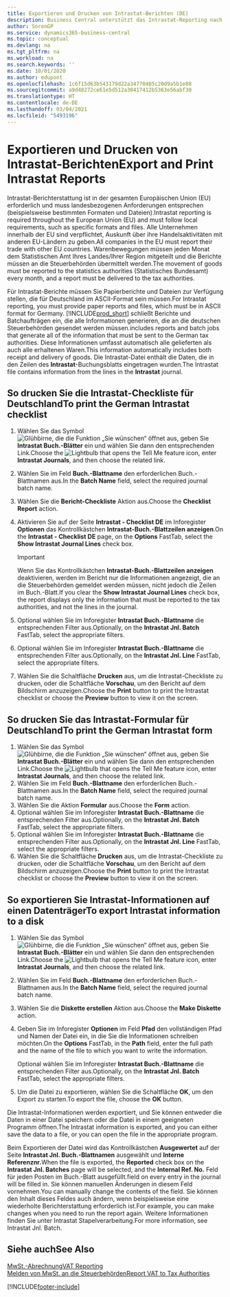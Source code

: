 ```yaml
---
title: Exportieren und Drucken von Intrastat-Berichten (DE)
description: Business Central unterstützt das Intrastat-Reporting nach deutschen Anforderungen. Sie können die Anforderung erfüllen, Ihren Handel mit anderen EU-Ländern zu melden.
author: SorenGP
ms.service: dynamics365-business-central
ms.topic: conceptual
ms.devlang: na
ms.tgt_pltfrm: na
ms.workload: na
ms.search.keywords: ''
ms.date: 10/01/2020
ms.author: edupont
ms.openlocfilehash: 1c6f15d63b543179d22a34770485c20d9a5b1e08
ms.sourcegitcommit: a9d48272ce61e5d512a30417412b5363e56abf30
ms.translationtype: HT
ms.contentlocale: de-DE
ms.lasthandoff: 03/04/2021
ms.locfileid: "5493196"
---
```

# <a name="export-and-print-intrastat-reports"></a><span data-ttu-id="95dce-104">Exportieren und Drucken von Intrastat-Berichten</span><span class="sxs-lookup"><span data-stu-id="95dce-104">Export and Print Intrastat Reports</span></span>
<span data-ttu-id="95dce-105">Intrastat-Berichterstattung ist in der gesamten Europäischen Union (EU) erforderlich und muss landesbezogenen Anforderungen entsprechen (beispielsweise bestimmten Formaten und Dateien).</span><span class="sxs-lookup"><span data-stu-id="95dce-105">Intrastat reporting is required throughout the European Union (EU) and must follow local requirements, such as specific formats and files.</span></span> <span data-ttu-id="95dce-106">Alle Unternehmen innerhalb der EU sind verpflichtet, Auskunft über ihre Handelsaktivitäten mit anderen EU-Ländern zu geben.</span><span class="sxs-lookup"><span data-stu-id="95dce-106">All companies in the EU must report their trade with other EU countries.</span></span> <span data-ttu-id="95dce-107">Warenbewegungen müssen jeden Monat dem Statistischen Amt Ihres Landes/Ihrer Region mitgeteilt und die Berichte müssen an die Steuerbehörden übermittelt werden.</span><span class="sxs-lookup"><span data-stu-id="95dce-107">The movement of goods must be reported to the statistics authorities (Statistisches Bundesamt) every month, and a report must be delivered to the tax authorities.</span></span>  

 <span data-ttu-id="95dce-108">Für Intrastat-Berichte müssen Sie Papierberichte und Dateien zur Verfügung stellen, die für Deutschland im ASCII-Format sein müssen.</span><span class="sxs-lookup"><span data-stu-id="95dce-108">For Intrastat reporting, you must provide paper reports and files, which must be in ASCII format for Germany.</span></span> [!INCLUDE[prod_short](../../includes/prod_short.md)] <span data-ttu-id="95dce-109">schließt Berichte und Batchaufträgen ein, die alle Informationen generieren, die an die deutschen Steuerbehörden gesendet werden müssen.</span><span class="sxs-lookup"><span data-stu-id="95dce-109">includes reports and batch jobs that generate all of the information that must be sent to the German tax authorities.</span></span> <span data-ttu-id="95dce-110">Diese Informationen umfasst automatisch alle gelieferten als auch alle erhaltenen Waren.</span><span class="sxs-lookup"><span data-stu-id="95dce-110">This information automatically includes both receipt and delivery of goods.</span></span> <span data-ttu-id="95dce-111">Die Intrastat-Datei enthält die Daten, die in den Zeilen des **Intrastat**-Buchungsblatts eingetragen wurden.</span><span class="sxs-lookup"><span data-stu-id="95dce-111">The Intrastat file contains information from the lines in the **Intrastat** journal.</span></span>  

## <a name="to-print-the-german-intrastat-checklist"></a><span data-ttu-id="95dce-112">So drucken Sie die Intrastat-Checkliste für Deutschland</span><span class="sxs-lookup"><span data-stu-id="95dce-112">To print the German Intrastat checklist</span></span>  

1.  <span data-ttu-id="95dce-113">Wählen Sie das Symbol ![Glühbirne, die die Funktion „Sie wünschen“ öffnet](../../media/ui-search/search_small.png "Sagen Sie mir, was Sie tun wollen") aus, geben Sie **Intrastat Buch.-Blätter** ein und wählen Sie dann den entsprechenden Link.</span><span class="sxs-lookup"><span data-stu-id="95dce-113">Choose the ![Lightbulb that opens the Tell Me feature](../../media/ui-search/search_small.png "Tell me what you want to do") icon, enter **Intrastat Journals**, and then choose the related link.</span></span>  
2.  <span data-ttu-id="95dce-114">Wählen Sie im Feld **Buch.-Blattname** den erforderlichen Buch.-Blattnamen aus.</span><span class="sxs-lookup"><span data-stu-id="95dce-114">In the **Batch Name** field, select the required journal batch name.</span></span>
3.  <span data-ttu-id="95dce-115">Wählen Sie die **Bericht-Checkliste** Aktion aus.</span><span class="sxs-lookup"><span data-stu-id="95dce-115">Choose the **Checklist Report** action.</span></span>  
4.  <span data-ttu-id="95dce-116">Aktivieren Sie auf der Seite **Intrastat - Checklist DE** im Inforegister **Optionen** das Kontrollkästchen **Intrastat-Buch.-Blattzeilen anzeigen**.</span><span class="sxs-lookup"><span data-stu-id="95dce-116">On the **Intrastat - Checklist DE** page, on the **Options** FastTab, select the **Show Intrastat Journal Lines** check box.</span></span>  

    > [!IMPORTANT]  
    >  <span data-ttu-id="95dce-117">Wenn Sie das Kontrollkästchen **Intrastat-Buch.-Blattzeilen anzeigen** deaktivieren, werden im Bericht nur die Informationen angezeigt, die an die Steuerbehörden gemeldet werden müssen, nicht jedoch die Zeilen im Buch.-Blatt.</span><span class="sxs-lookup"><span data-stu-id="95dce-117">If you clear the **Show Intrastat Journal Lines** check box, the report displays only the information that must be reported to the tax authorities, and not the lines in the journal.</span></span>  

5.  <span data-ttu-id="95dce-118">Optional wählen Sie im Inforegister **Intrastat Buch.-Blattname** die entsprechenden Filter aus.</span><span class="sxs-lookup"><span data-stu-id="95dce-118">Optionally, on the **Intrastat Jnl. Batch** FastTab, select the appropriate filters.</span></span>  
6.  <span data-ttu-id="95dce-119">Optional wählen Sie im Inforegister **Intrastat Buch.-Blattname** die entsprechenden Filter aus.</span><span class="sxs-lookup"><span data-stu-id="95dce-119">Optionally, on the **Intrastat Jnl. Line** FastTab, select the appropriate filters.</span></span>  
7.  <span data-ttu-id="95dce-120">Wählen Sie die Schaltfläche **Drucken** aus, um die Intrastat-Checkliste zu drucken, oder die Schaltfläche **Vorschau**, um den Bericht auf dem Bildschirm anzuzeigen.</span><span class="sxs-lookup"><span data-stu-id="95dce-120">Choose the **Print** button to print the Intrastat checklist or choose the **Preview** button to view it on the screen.</span></span>  

## <a name="to-print-the-german-intrastat-form"></a><span data-ttu-id="95dce-121">So drucken Sie das Intrastat-Formular für Deutschland</span><span class="sxs-lookup"><span data-stu-id="95dce-121">To print the German Intrastat form</span></span>  

1.  <span data-ttu-id="95dce-122">Wählen Sie das Symbol ![Glühbirne, die die Funktion „Sie wünschen“ öffnet](../../media/ui-search/search_small.png "Sagen Sie mir, was Sie tun wollen") aus, geben Sie **Intrastat Buch.-Blätter** ein und wählen Sie dann den entsprechenden Link.</span><span class="sxs-lookup"><span data-stu-id="95dce-122">Choose the ![Lightbulb that opens the Tell Me feature](../../media/ui-search/search_small.png "Tell me what you want to do") icon, enter **Intrastat Journals**, and then choose the related link.</span></span>  
2.  <span data-ttu-id="95dce-123">Wählen Sie im Feld **Buch.-Blattname** den erforderlichen Buch.-Blattnamen aus.</span><span class="sxs-lookup"><span data-stu-id="95dce-123">In the **Batch Name** field, select the required journal batch name.</span></span>  
3.  <span data-ttu-id="95dce-124">Wählen Sie die Aktion **Formular** aus.</span><span class="sxs-lookup"><span data-stu-id="95dce-124">Choose the **Form** action.</span></span>  
4.  <span data-ttu-id="95dce-125">Optional wählen Sie im Inforegister **Intrastat Buch.-Blattname** die entsprechenden Filter aus.</span><span class="sxs-lookup"><span data-stu-id="95dce-125">Optionally, on the **Intrastat Jnl. Batch** FastTab, select the appropriate filters.</span></span>  
5.  <span data-ttu-id="95dce-126">Optional wählen Sie im Inforegister **Intrastat Buch.-Blattname** die entsprechenden Filter aus.</span><span class="sxs-lookup"><span data-stu-id="95dce-126">Optionally, on the **Intrastat Jnl. Line** FastTab, select the appropriate filters.</span></span>  
6.  <span data-ttu-id="95dce-127">Wählen Sie die Schaltfläche **Drucken** aus, um die Intrastat-Checkliste zu drucken, oder die Schaltfläche **Vorschau**, um den Bericht auf dem Bildschirm anzuzeigen.</span><span class="sxs-lookup"><span data-stu-id="95dce-127">Choose the **Print** button to print the Intrastat checklist or choose the **Preview** button to view it on the screen.</span></span>  

## <a name="to-export-intrastat-information-to-a-disk"></a><span data-ttu-id="95dce-128">So exportieren Sie Intrastat-Informationen auf einen Datenträger</span><span class="sxs-lookup"><span data-stu-id="95dce-128">To export Intrastat information to a disk</span></span>  

1.  <span data-ttu-id="95dce-129">Wählen Sie das Symbol ![Glühbirne, die die Funktion „Sie wünschen“ öffnet](../../media/ui-search/search_small.png "Sagen Sie mir, was Sie tun wollen") aus, geben Sie **Intrastat Buch.-Blätter** ein und wählen Sie dann den entsprechenden Link.</span><span class="sxs-lookup"><span data-stu-id="95dce-129">Choose the ![Lightbulb that opens the Tell Me feature](../../media/ui-search/search_small.png "Tell me what you want to do") icon, enter **Intrastat Journals**, and then choose the related link.</span></span>  
2.  <span data-ttu-id="95dce-130">Wählen Sie im Feld **Buch.-Blattname** den erforderlichen Buch.-Blattnamen aus.</span><span class="sxs-lookup"><span data-stu-id="95dce-130">In the **Batch Name** field, select the required journal batch name.</span></span>  
3.  <span data-ttu-id="95dce-131">Wählen Sie die **Diskette erstellen** Aktion aus.</span><span class="sxs-lookup"><span data-stu-id="95dce-131">Choose the **Make Diskette** action.</span></span>  
4.  <span data-ttu-id="95dce-132">Geben Sie im Inforegister **Optionen** im Feld **Pfad** den vollständigen Pfad und Namen der Datei ein, in die Sie die Informationen schreiben möchten.</span><span class="sxs-lookup"><span data-stu-id="95dce-132">On the **Options** FastTab, in the **Path** field, enter the full path and the name of the file to which you want to write the information.</span></span>  

    <span data-ttu-id="95dce-133">Optional wählen Sie im Inforegister **Intrastat Buch.-Blattname** die entsprechenden Filter aus.</span><span class="sxs-lookup"><span data-stu-id="95dce-133">Optionally, on the **Intrastat Jnl. Batch** FastTab, select the appropriate filters.</span></span>  

5.  <span data-ttu-id="95dce-134">Um die Datei zu exportieren, wählen Sie die Schaltfläche **OK**, um den Export zu starten.</span><span class="sxs-lookup"><span data-stu-id="95dce-134">To export the file, choose the **OK** button.</span></span>  

<span data-ttu-id="95dce-135">Die Intrastat-Informationen werden exportiert, und Sie können entweder die Daten in einer Datei speichern oder die Datei in einem geeigneten Programm öffnen.</span><span class="sxs-lookup"><span data-stu-id="95dce-135">The Intrastat information is exported, and you can either save the data to a file, or you can open the file in the appropriate program.</span></span>  

 <span data-ttu-id="95dce-136">Beim Exportieren der Datei wird das Kontrollkästchen **Ausgewertet** auf der Seite **Intrastat Jnl. Buch.-Blattnamen** ausgewählt und **Interne Referenznr.**</span><span class="sxs-lookup"><span data-stu-id="95dce-136">When the file is exported, the **Reported** check box on the **Intrastat Jnl. Batches** page will be selected, and the **Internal Ref. No.**</span></span> <span data-ttu-id="95dce-137">Feld für jeden Posten im Buch.-Blatt ausgefüllt.</span><span class="sxs-lookup"><span data-stu-id="95dce-137">field on every entry in the journal will be filled in.</span></span> <span data-ttu-id="95dce-138">Sie können manuellen Änderungen in diesem Feld vornehmen.</span><span class="sxs-lookup"><span data-stu-id="95dce-138">You can manually change the contents of the field.</span></span> <span data-ttu-id="95dce-139">Sie können den Inhalt dieses Feldes auch ändern, wenn beispielsweise eine wiederholte Berichterstattung erforderlich ist.</span><span class="sxs-lookup"><span data-stu-id="95dce-139">For example, you can make changes when you need to run the report again.</span></span> <span data-ttu-id="95dce-140">Weitere Informationen finden Sie unter Intrastat Stapelverarbeitung.</span><span class="sxs-lookup"><span data-stu-id="95dce-140">For more information, see Intrastat Jnl. Batch.</span></span>  

## <a name="see-also"></a><span data-ttu-id="95dce-141">Siehe auch</span><span class="sxs-lookup"><span data-stu-id="95dce-141">See Also</span></span>  
 [<span data-ttu-id="95dce-142">MwSt.-Abrechnung</span><span class="sxs-lookup"><span data-stu-id="95dce-142">VAT Reporting</span></span>](vat-reporting.md)  
 [<span data-ttu-id="95dce-143">Melden von MwSt. an die Steuerbehörden</span><span class="sxs-lookup"><span data-stu-id="95dce-143">Report VAT to Tax Authorities</span></span>](../../finance-how-report-vat.md)


[!INCLUDE[footer-include](../../includes/footer-banner.md)]